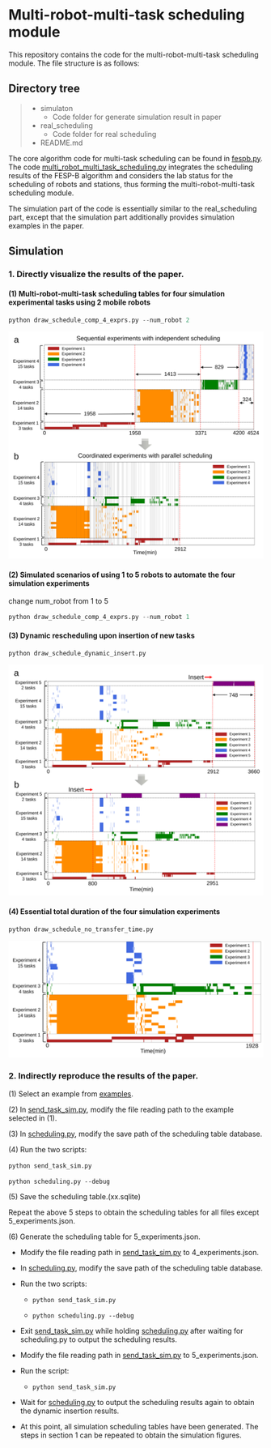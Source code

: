# Multi-robot-multi-task scheduling module

This repository contains the code for the multi-robot-multi-task scheduling module. The file structure is as follows:


## Directory tree
> + simulaton 
>   + Code folder for generate simulation result in paper
> + real_scheduling
>   + Code folder for real scheduling
> + README.md

The core algorithm code for multi-task scheduling can be found in [fespb.py](https://github.com/speedzjy/multi-robot-multi-task_scheduling/blob/main/real_scheduling/fespb/fespb.py). The code [multi_robot_multi_task_scheduling.py](https://github.com/speedzjy/multi-robot-multi-task_scheduling/blob/main/real_scheduling/scheduling_new.py) integrates the scheduling results of the FESP-B algorithm and considers the lab status for the scheduling of robots and stations, thus forming the multi-robot-multi-task scheduling module.

The simulation part of the code is essentially similar to the real_scheduling part, except that the simulation part additionally provides simulation examples in the paper.

## Simulation

### 1. Directly visualize the results of the paper.

#### (1) Multi-robot-multi-task scheduling tables for four simulation experimental tasks using 2 mobile robots
```python
python draw_schedule_comp_4_exprs.py --num_robot 2
```
![](img/1.svg)

#### (2) Simulated scenarios of using 1 to 5 robots to automate the four simulation experiments
change num_robot from 1 to 5
```python
python draw_schedule_comp_4_exprs.py --num_robot 1
```

#### (3) Dynamic rescheduling upon insertion of new tasks
```python
python draw_schedule_dynamic_insert.py
```

![](img/2.svg)

#### (4) Essential total duration of the four simulation experiments
```python
python draw_schedule_no_transfer_time.py
```

![](img/3.svg)


### 2. Indirectly reproduce the results of the paper.

(1) Select an example from [examples](https://github.com/speedzjy/multi-robot-multi-task_scheduling/tree/main/simulation/examples).

(2) In [send_task_sim.py](https://github.com/speedzjy/multi-robot-multi-task_scheduling/blob/main/simulation/send_task_sim.py), modify the file reading path to the example selected in (1).

(3) In [scheduling.py](https://github.com/speedzjy/multi-robot-multi-task_scheduling/blob/main/simulation/scheduling.py), modify the save path of the scheduling table database.

(4) Run the two scripts:

`python send_task_sim.py`

`python scheduling.py --debug`

(5) Save the scheduling table.(xx.sqlite)

Repeat the above 5 steps to obtain the scheduling tables for all files except 5_experiments.json.

(6) Generate the scheduling table for 5_experiments.json.
- Modify the file reading path in [send_task_sim.py](https://github.com/speedzjy/multi-robot-multi-task_scheduling/blob/main/simulation/send_task_sim.py) to 4_experiments.json.
- In [scheduling.py](https://github.com/speedzjy/multi-robot-multi-task_scheduling/blob/main/simulation/scheduling.py), modify the save path of the scheduling table database.
- Run the two scripts:

  - `python send_task_sim.py`

  - `python scheduling.py --debug`

- Exit [send_task_sim.py](https://github.com/speedzjy/multi-robot-multi-task_scheduling/blob/main/simulation/send_task_sim.py) while holding [scheduling.py](https://github.com/speedzjy/multi-robot-multi-task_scheduling/blob/main/simulation/scheduling.py) after waiting for scheduling.py to output the scheduling results.

- Modify the file reading path in [send_task_sim.py](https://github.com/speedzjy/multi-robot-multi-task_scheduling/blob/main/simulation/send_task_sim.py) to 5_experiments.json.

- Run the script:

  - `python send_task_sim.py`

- Wait for [scheduling.py](https://github.com/speedzjy/multi-robot-multi-task_scheduling/blob/main/simulation/scheduling.py) to output the scheduling results again to obtain the dynamic insertion results.

- At this point, all simulation scheduling tables have been generated. The steps in section 1 can be repeated to obtain the simulation figures.
